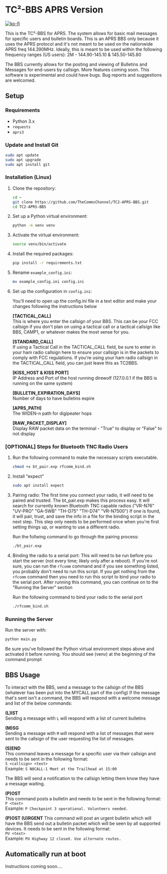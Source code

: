 # TC²-BBS APRS Version

[![ko-fi](https://ko-fi.com/img/githubbutton_sm.svg)](https://ko-fi.com/B0B1OZ22Z)

This is the TC²-BBS for APRS. The system allows for basic mail messages for specific users and bulletin boards. 
This is an APRS BBS only because it uses the APRS protocol and it's not meant to be used on the nationwide APRS freq 144.390MHz.
Ideally, this is meant to be used within the following frequency ranges (US users):
2M - 144.90-145.10 & 145.50-145.80

The BBS currently allows for the posting and viewing of Bulletins and Messages for end-users by callsign. More features 
coming soon. This software is experimental and could have bugs. Bug reports and suggestions are welcomed.

## Setup

### Requirements

- Python 3.x
- `requests`
- `aprs3`

### Update and Install Git
   
   ```sh
   sudo apt update
   sudo apt upgrade
   sudo apt install git
   ```

### Installation (Linux)

1. Clone the repository:
   
   ```sh
   cd ~
   git clone https://github.com/TheCommsChannel/TC2-APRS-BBS.git
   cd TC2-APRS-BBS
   ```

2. Set up a Python virtual environment:  
   
   ```sh
   python -m venv venv
   ```

3. Activate the virtual environment:  
 
   ```sh
   source venv/bin/activate
   ```

4. Install the required packages:  
   
   ```sh
   pip install -r requirements.txt
   ```

5. Rename `example_config.ini`:

   ```sh
   mv example_config.ini config.ini
   ```

6. Set up the configuration in `config.ini`:  

   You'll need to open up the config.ini file in a text editor and make your changes following the instructions below
   
   **[TACTICAL_CALL]**  
   This is where you enter the callsign of your BBS. This can be your FCC callsign if you don't plan on using a tactical call or a tactical callsign like BBS, CAMP1, or whatever makes the most sense for you.
   
   **[STANDARD_CALL]**  
   If using a Tactical Call in the TACTICAL_CALL field, be sure to enter in your ham radio callsign here to ensure your callsign is in the packets to comply with FCC regulations. If you're using your ham radio callsign in the TACTICAL_CALL field, you can just leave this as TC2BBS.

   **[KISS_HOST & KISS PORT]**  
   IP Address and Port of the host running direwolf (127.0.0.1 if the BBS is running on the same system)   
   
   **[BULLETIN_EXPIRATION_DAYS]**  
   Number of days to have bulletins expire 

   **[APRS_PATH]**  
   The WIDEN-n path for digipeater hops 
   
   **[RAW_PACKET_DISPLAY]**  
   Display RAW packet data on the terminal - "True" to display or "False" to not display 

### [OPTIONAL] Steps for Bluetooth TNC Radio Users 

1.  Run the following command to make the necessary scripts executable.
    ```sh
    chmod +x bt_pair.exp rfcomm_bind.sh
    ```

2. Install "expect"
   ```sh
   sudo apt install expect
   ```

3. Pairing radio: 
   The first time you connect your radio, it will need to be paired and trusted. The bt_pair.exp makes this process easy. It will search for currently known Bluetooth TNC capable radios ("VR-N76" "UV-PRO" "GA-5WB" "TH-D75" "TH-D74" "VR-N7500") If one is found, it will pair, trust, and save the info in a file for the binding script in the next step. This step only needs to be performed once when you're first setting things up, or wanting to use a different radio.  

    Run the follwing command to go through the pairing process:
    ```sh
    ./bt_pair.exp
   ```   

4. Binding the radio to a serial port:
   This will need to be run before you start the server (not every time; likely only after a reboot). If you're not sure, you can run the `rfcomm` command and if you see something listed, you probably don't need to run this script. If you get nothing from the `rfcomm` command then you need to run this script to bind your radio to the serial port. After running this command, you can continue on to the "Running the Server" section

    Run the following command to bind your radio to the serial port
    ```sh
   ./rfcomm_bind.sh
   ```

### Running the Server

Run the server with:

```sh
python main.py
```

Be sure you've followed the Python virtual environment steps above and activated it before running.
You should see (venv) at the beginning of the command prompt

## BBS Usage

To interact with the BBS, send a message to the callsign of the BBS (whatever has been put into the MYCALL part of the config)
If the message that's sent isn't a command, the BBS will respond with a welcome message and list of the below commands:

**(L)IST**  
Sending a message with `L` will respond with a list of current bulletins

**(M)SG**  
Sending a message with `M` will respond with a list of messages that were sent to the callsign of the user requesting the list of messages.

**(S)END**  
This command leaves a message for a specific user via their callsign and needs to be sent in the following format:  
```S <callsign> <text>```  
Example: ```S N0CALL-1 Meet at the Trailhead at 15:00```  

The BBS will send a notification to the callsign letting them know they have a message waiting.

**(P)OST**  
This command posts a bulletin and needs to be sent in the following format:  
```P <text>```  
Example: ```P Checkpoint 3 operational. Volunteers needed.```

**(P)OST (U)RGENT**
This command will post an urgent bulletin which will have the BBS send out a bulletin packet which will be seen by all 
supported devices. It needs to be sent in the following format:  
```PU <text>```  
Example: ```PU Highway 12 closed. Use alternate routes.```

## Automatically run at boot

Instructions coming soon....

